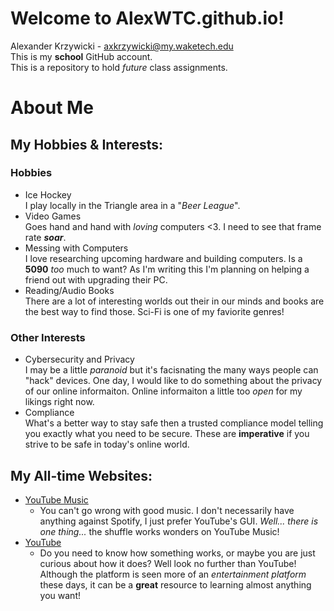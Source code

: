 # Welcome to AlexWTC.github.io!
Alexander Krzywicki - axkrzywicki@my.waketech.edu  
This is my **school** GitHub account.  
This is a repository to hold *future* class assignments.

# **About Me**  
## My Hobbies & Interests:
### Hobbies
 * Ice Hockey  
   I play locally in the Triangle area in a "*Beer League*".
 * Video Games  
   Goes hand and hand with *loving* computers <3. I need to see that frame rate ***soar***.
 * Messing with Computers  
   I love researching upcoming hardware and building computers. Is a **5090** *too* much to want? As I'm writing this I'm planning on helping a friend out with upgrading their PC.
 * Reading/Audio Books  
  There are a lot of interesting worlds out their in our minds and books are the best way to find those. Sci-Fi is one of my faviorite genres!

### Other Interests
 * Cybersecurity and Privacy  
  I may be a little *paranoid* but it's facisnating the many ways people can "hack" devices. One day, I would like to do something about the privacy of our online informaiton. Online informaiton a little too *open* for my likings right now.
 * Compliance  
  What's a better way to stay safe then a trusted compliance model telling you exactly what you need to be secure. These are **imperative** if you strive to be safe in today's online world.

## My All-time Websites:
* [YouTube Music](https://music.youtube.com/)
  * You can't go wrong with good music. I don't necessarily have anything against Spotify, I just prefer YouTube's GUI. *Well... there is one thing...* the shuffle works wonders on YouTube Music!
* [YouTube](https://www.youtube.com/)
  * Do you need to know how something works, or maybe you are just curious about how it does? Well look no further than YouTube! Although the platform is seen more of an *entertainment platform* these days, it can be a **great** resource to learning almost anything you want!
